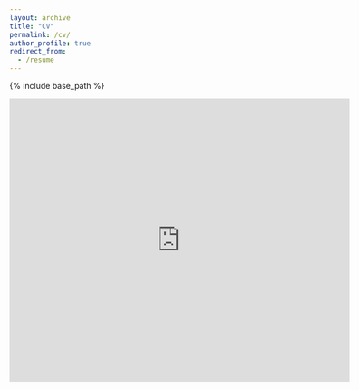 ```yaml
---
layout: archive
title: "CV"
permalink: /cv/
author_profile: true
redirect_from:
  - /resume
---
```


{% include base_path %}

<embed src="https://hoangnpb.com/files/MyCV.pdf" type="application/pdf" width="600px" height="500px" />
